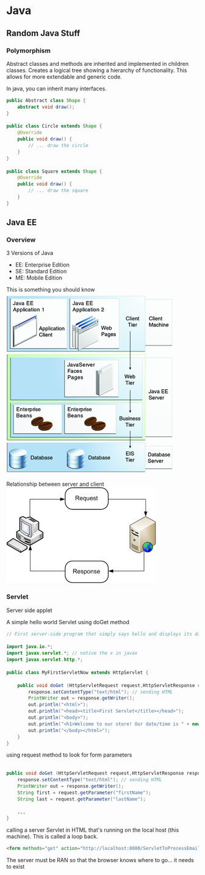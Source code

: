 # Java 
## Random Java Stuff
### Polymorphism 
Abstract classes and methods are inherited and implemented in children classes. Creates a logical tree showing a hierarchy of functionality. This allows for more extendable and generic code.

In java, you can inherit many interfaces.

```Java
public Abstract class Shape {
    abstract void draw();
}

public class Circle extends Shape {
    @Override 
    public void draw() {
        // ... draw the circle
    }
}

public class Square extends Shape {
    @Override 
    public void draw() {
        // ... draw the square
    }
}
```

## Java EE 
### Overview 
3 Versions of Java
* EE: Enterprise Edition 
* SE: Standard Edition 
* ME: Mobile Edition 

This is something you should know 
![Know this](overview-multitieredapps.gif)

Relationship between server and client 
![request response](request_response.png)

### Servlet 
Server side applet 

A simple hello world Servlet using doGet method
```java
// First server-side program that simply says hello and displays its date/time

import java.io.*;
import javax.servlet.*; // notive the x in javax
import javax.servlet.http.*;

public class MyFirstServletNow extends HttpServlet {

    public void doGet (HttpServletRequest request,HttpServletResponse response) throws ServletException, IOException { 
        response.setContentType("text/html"); // sending HTML 
        PrintWriter out = response.getWriter();
        out.println("<html>"); 
        out.println("<head><title>First Servlet</title></head>"); 
        out.println("<body>"); 
        out.println("<h1>Welcome to our store! Our date/time is " + new java.util.Date() + "</h1>");
        out.println("</body></html>"); 
    } 
}

```

using request method to look for form parameters 
```java

public void doGet (HttpServletRequest request,HttpServletResponse response) throws ServletException, IOException { 
    response.setContentType("text/html"); // sending HTML 
    PrintWriter out = response.getWriter();
    String first = request.getParameter("firstName");
    String last = request.getParameter("lastName");

    ...
}
```

calling a server Servlet in HTML that's running on the local host (this machine). This is called a loop back. 
```html 
<form methods="get" action="http://localhost:8080/ServletToProcessEmail/TheServlet" >
```

The server must be RAN so that the browser knows where to go... it needs to exist

